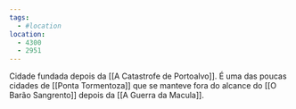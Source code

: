 ```yaml
---
tags:
  - #location
location:
  - 4300
  - 2951
---
```


Cidade fundada depois da [[A Catastrofe de Portoalvo]]. É uma das poucas cidades de [[Ponta Tormentoza]] que se manteve fora do alcance do [[O Barão Sangrento]] depois da [[A Guerra da Macula]].